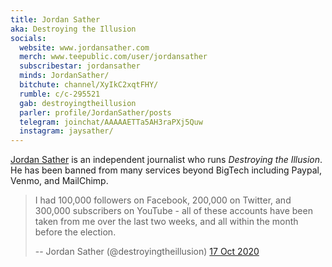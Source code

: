 ```yaml
---
title: Jordan Sather
aka: Destroying the Illusion
socials:
  website: www.jordansather.com
  merch: www.teepublic.com/user/jordansather
  subscribestar: jordansather
  minds: JordanSather/
  bitchute: channel/XyIkC2xqtFHY/
  rumble: c/c-295521
  gab: destroyingtheillusion
  parler: profile/JordanSather/posts
  telegram: joinchat/AAAAAETTa5AH3raPXj5Quw
  instagram: jaysather/
---
```


[Jordan Sather](https://linktr.ee/JordanSather) is an independent journalist
who runs _Destroying the Illusion_. He has been banned from many services
beyond BigTech including Paypal, Venmo, and MailChimp.
> I had 100,000 followers on Facebook, 200,000 on Twitter, and 300,000
> subscribers on YouTube - all of these accounts have been taken from me over
> the last two weeks, and all within the month before the election.
>
> -- Jordan Sather (@destroyingtheillusion) [17 Oct 2020](https://archive.is/QzrkL#selection-357.0-357.210)
